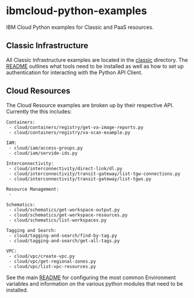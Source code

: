 # ibmcloud-python-examples
IBM Cloud Python examples for Classic and PaaS resources.

## Classic Infrastructure

All Classic Infrastructure examples are located in the [classic](classic/) directory. The [README](classic/README.md) outlines what tools need to be installed as well as how to set up authentication for interacting with the Python API Client.

## Cloud Resources

The Cloud Resource examples are broken up by their respective API. Currently the this includes:

```
Containers: 
 - cloud/containers/registry/get-va-image-reports.py
 - cloud/containers/registry/va-scan-example.py

IAM:
 - cloud/iam/access-groups.py
 - cloud/iam/servide-ids.py

Interconnectivity:
 - cloud/interconnectivity/direct-link/dl.py
 - cloud/interconnectivity/transit-gateway/list-tgw-connections.py
 - cloud/interconnectivity/transit-gateway/list-tgws.py

Resource Management:
 - 
 
Schematics:
 - cloud/schematics/get-workspace-output.py
 - cloud/schematics/get-workspace-resources.py
 - cloud/schematics/list-workspaces.py

Tagging and Search:
 - cloud/tagging-and-search/find-by-tag.py
 - cloud/tagging-and-search/get-all-tags.py

VPC:
 - cloud/vpc/create-vpc.py
 - cloud/vpc/get-regional-zones.py
 - cloud/vpc/list-vpc-resources.py
```

See the main [README](cloud/README.md) for configuring the most common Environment variables and information on the various python modules that need to be installed. 
